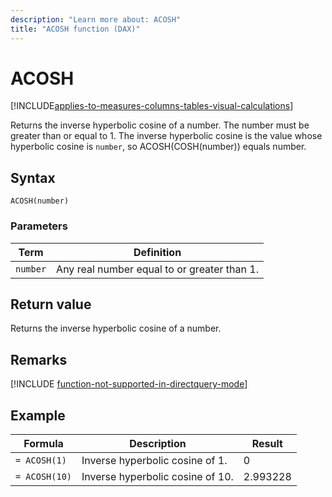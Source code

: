 ```yaml
---
description: "Learn more about: ACOSH"
title: "ACOSH function (DAX)"
---
```

# ACOSH

[!INCLUDE[applies-to-measures-columns-tables-visual-calculations](includes/applies-to-measures-columns-tables-visual-calculations.md)]

Returns the inverse hyperbolic cosine of a number. The number must be greater than or equal to 1. The inverse hyperbolic cosine is the value whose hyperbolic cosine is `number`, so ACOSH(COSH(number)) equals number.  
  
## Syntax  
  
```dax
ACOSH(number)  
```
  
### Parameters  
  
|Term|Definition|  
|--------|--------------|  
|`number`|Any real number equal to or greater than 1.|  
  
## Return value

Returns the inverse hyperbolic cosine of a number.  

## Remarks

[!INCLUDE [function-not-supported-in-directquery-mode](includes/function-not-supported-in-directquery-mode.md)]
  
## Example  
  
|Formula|Description|Result|  
|-----------|---------------|----------|  
|`= ACOSH(1)`|Inverse hyperbolic cosine of 1.|0|  
|`= ACOSH(10)`|Inverse hyperbolic cosine of 10.|2.993228|  
  
